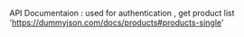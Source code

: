 API Documentaion :
used for authentication , get product list
'https://dummyjson.com/docs/products#products-single'
